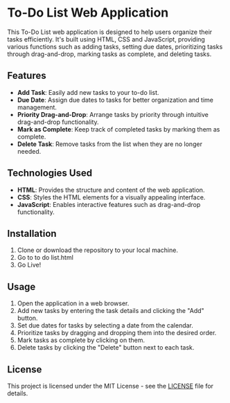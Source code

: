 # To-Do List Web Application

This To-Do List web application is designed to help users organize their tasks efficiently. It's built using HTML, CSS and JavaScript, providing various functions such as adding tasks, setting due dates, prioritizing tasks through drag-and-drop, marking tasks as complete, and deleting tasks.


## Features

- **Add Task**: Easily add new tasks to your to-do list.
- **Due Date**: Assign due dates to tasks for better organization and time management.
- **Priority Drag-and-Drop**: Arrange tasks by priority through intuitive drag-and-drop functionality.
- **Mark as Complete**: Keep track of completed tasks by marking them as complete.
- **Delete Task**: Remove tasks from the list when they are no longer needed.

## Technologies Used

- **HTML**: Provides the structure and content of the web application.
- **CSS**: Styles the HTML elements for a visually appealing interface.
- **JavaScript**: Enables interactive features such as drag-and-drop functionality.

## Installation

1. Clone or download the repository to your local machine.
2. Go to to do list.html
3. Go Live!
   
## Usage

1. Open the application in a web browser.
2. Add new tasks by entering the task details and clicking the "Add" button.
3. Set due dates for tasks by selecting a date from the calendar.
4. Prioritize tasks by dragging and dropping them into the desired order.
5. Mark tasks as complete by clicking on them.
6. Delete tasks by clicking the "Delete" button next to each task.

## License

This project is licensed under the MIT License - see the [LICENSE](LICENSE) file for details.
